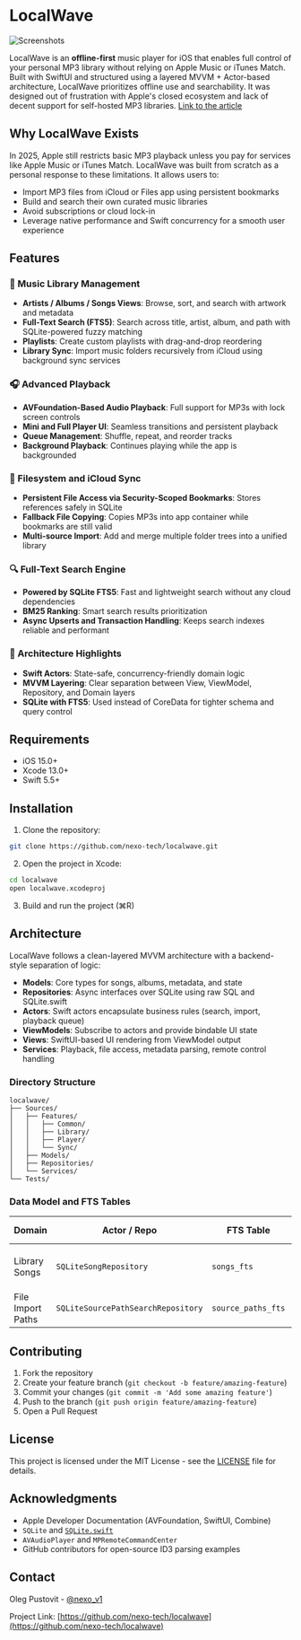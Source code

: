 # LocalWave

![Screenshots](https://nexo.sh/posts/why-i-built-a-native-mp3-player-in-swiftui/frame_source.webp)

LocalWave is an **offline-first** music player for iOS that enables full control of your personal MP3 library without relying on Apple Music or iTunes Match. Built with SwiftUI and structured using a layered MVVM + Actor-based architecture, LocalWave prioritizes offline use and searchability. It was designed out of frustration with Apple's closed ecosystem and lack of decent support for self-hosted MP3 libraries. [Link to the article](https://nexo.sh/posts/why-i-built-a-native-mp3-player-in-swiftui/)

## Why LocalWave Exists

In 2025, Apple still restricts basic MP3 playback unless you pay for services like Apple Music or iTunes Match. LocalWave was built from scratch as a personal response to these limitations. It allows users to:

- Import MP3 files from iCloud or Files app using persistent bookmarks
- Build and search their own curated music libraries
- Avoid subscriptions or cloud lock-in
- Leverage native performance and Swift concurrency for a smooth user experience

## Features

### 🎵 Music Library Management

- **Artists / Albums / Songs Views**: Browse, sort, and search with artwork and metadata
- **Full-Text Search (FTS5)**: Search across title, artist, album, and path with SQLite-powered fuzzy matching
- **Playlists**: Create custom playlists with drag-and-drop reordering
- **Library Sync**: Import music folders recursively from iCloud using background sync services

### 🎧 Advanced Playback

- **AVFoundation-Based Audio Playback**: Full support for MP3s with lock screen controls
- **Mini and Full Player UI**: Seamless transitions and persistent playback
- **Queue Management**: Shuffle, repeat, and reorder tracks
- **Background Playback**: Continues playing while the app is backgrounded

### 📁 Filesystem and iCloud Sync

- **Persistent File Access via Security-Scoped Bookmarks**: Stores references safely in SQLite
- **Fallback File Copying**: Copies MP3s into app container while bookmarks are still valid
- **Multi-source Import**: Add and merge multiple folder trees into a unified library

### 🔍 Full-Text Search Engine

- **Powered by SQLite FTS5**: Fast and lightweight search without any cloud dependencies
- **BM25 Ranking**: Smart search results prioritization
- **Async Upserts and Transaction Handling**: Keeps search indexes reliable and performant

### 🧠 Architecture Highlights

- **Swift Actors**: State-safe, concurrency-friendly domain logic
- **MVVM Layering**: Clear separation between View, ViewModel, Repository, and Domain layers
- **SQLite with FTS5**: Used instead of CoreData for tighter schema and query control

## Requirements

- iOS 15.0+
- Xcode 13.0+
- Swift 5.5+

## Installation

1. Clone the repository:

```bash
git clone https://github.com/nexo-tech/localwave.git
```

2. Open the project in Xcode:

```bash
cd localwave
open localwave.xcodeproj
```

3. Build and run the project (⌘R)

## Architecture

LocalWave follows a clean-layered MVVM architecture with a backend-style separation of logic:

- **Models**: Core types for songs, albums, metadata, and state
- **Repositories**: Async interfaces over SQLite using raw SQL and SQLite.swift
- **Actors**: Swift actors encapsulate business rules (search, import, playback queue)
- **ViewModels**: Subscribe to actors and provide bindable UI state
- **Views**: SwiftUI-based UI rendering from ViewModel output
- **Services**: Playback, file access, metadata parsing, remote control handling

### Directory Structure

```
localwave/
├── Sources/
│   ├── Features/
│   │   ├── Common/
│   │   ├── Library/
│   │   ├── Player/
│   │   └── Sync/
│   ├── Models/
│   ├── Repositories/
│   └── Services/
└── Tests/
```

### Data Model and FTS Tables

| Domain            | Actor / Repo                       | FTS Table          | Indexed Columns                           |
| ----------------- | ---------------------------------- | ------------------ | ----------------------------------------- |
| Library Songs     | `SQLiteSongRepository`             | `songs_fts`        | `artist`, `title`, `album`, `albumArtist` |
| File Import Paths | `SQLiteSourcePathSearchRepository` | `source_paths_fts` | `fullPath`, `fileName`                    |

## Contributing

1. Fork the repository
2. Create your feature branch (`git checkout -b feature/amazing-feature`)
3. Commit your changes (`git commit -m 'Add some amazing feature'`)
4. Push to the branch (`git push origin feature/amazing-feature`)
5. Open a Pull Request

## License

This project is licensed under the MIT License - see the [LICENSE](LICENSE) file for details.

## Acknowledgments

- Apple Developer Documentation (AVFoundation, SwiftUI, Combine)
- `SQLite` and [`SQLite.swift`](https://github.com/stephencelis/SQLite.swift)
- `AVAudioPlayer` and `MPRemoteCommandCenter`
- GitHub contributors for open-source ID3 parsing examples

## Contact

Oleg Pustovit - [@nexo_v1](https://twitter.com/nexo_v1)

Project Link: [https://github.com/nexo-tech/localwave](https://github.com/nexo-tech/localwave)
